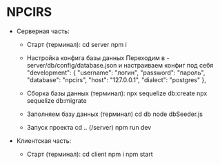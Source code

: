 # NPCIRS

- Серверная часть:
    - Старт (терминал):
        cd server
        npm i

    - Настройка конфига базы данных
        Переходим в - server/db/config/database.json и настраиваем конфиг под себя
        "development": {
            "username": "логин",
            "password": "пароль",
            "database": "npcirs",
            "host": "127.0.0.1",
            "dialect": "postgres"
        },

    - Сборка базы данных (терминал):
        npx sequelize db:create
        npx sequelize db:migrate

    - Заполняем базу данных (терминал)
        cd db
        node dbSeeder.js

    - Запуск проекта
        cd .. (/server)
        npm run dev

- Клиентская часть:
    - Старт (терминал):
        cd client
        npm i
        npm start